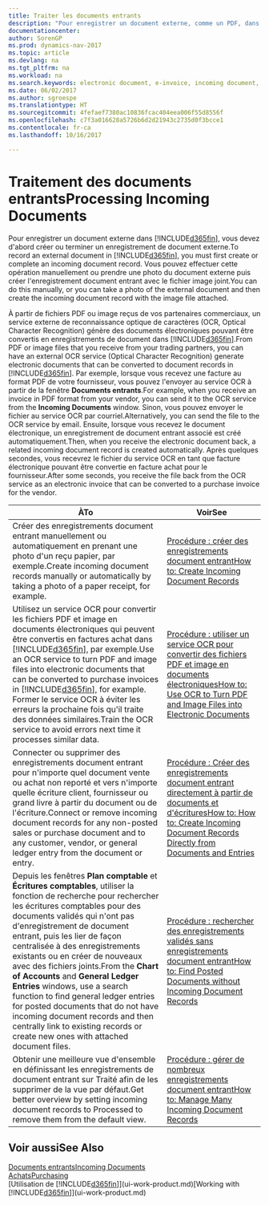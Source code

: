 ```yaml
---
title: Traiter les documents entrants
description: "Pour enregistrer un document externe, comme un PDF, dans Dynamics NAV, vous devez d'abord créer ou terminer un enregistrement de document externe."
documentationcenter: 
author: SorenGP
ms.prod: dynamics-nav-2017
ms.topic: article
ms.devlang: na
ms.tgt_pltfrm: na
ms.workload: na
ms.search.keywords: electronic document, e-invoice, incoming document, OCR, ecommerce, document exchange, import invoice
ms.date: 06/02/2017
ms.author: sgroespe
ms.translationtype: HT
ms.sourcegitcommit: 4fefaef7380ac10836fcac404eea006f55d8556f
ms.openlocfilehash: c7f3a016628a5726b6d2d21943c2735d0f3bcce1
ms.contentlocale: fr-ca
ms.lasthandoff: 10/16/2017

---
```

# <a name="processing-incoming-documents"></a><span data-ttu-id="f193c-103">Traitement des documents entrants</span><span class="sxs-lookup"><span data-stu-id="f193c-103">Processing Incoming Documents</span></span>
<span data-ttu-id="f193c-104">Pour enregistrer un document externe dans [!INCLUDE[d365fin](includes/d365fin_md.md)], vous devez d'abord créer ou terminer un enregistrement de document externe.</span><span class="sxs-lookup"><span data-stu-id="f193c-104">To record an external document in [!INCLUDE[d365fin](includes/d365fin_md.md)], you must first create or complete an incoming document record.</span></span> <span data-ttu-id="f193c-105">Vous pouvez effectuer cette opération manuellement ou prendre une photo du document externe puis créer l'enregistrement document entrant avec le fichier image joint.</span><span class="sxs-lookup"><span data-stu-id="f193c-105">You can do this manually, or you can take a photo of the external document and then create the incoming document record with the image file attached.</span></span>

<span data-ttu-id="f193c-106">À partir de fichiers PDF ou image reçus de vos partenaires commerciaux, un service externe de reconnaissance optique de caractères (OCR, Optical Character Recognition) génère des documents électroniques pouvant être convertis en enregistrements de document dans [!INCLUDE[d365fin](includes/d365fin_md.md)].</span><span class="sxs-lookup"><span data-stu-id="f193c-106">From PDF or image files that you receive from your trading partners, you can have an external OCR service (Optical Character Recognition) generate electronic documents that can be converted to document records in [!INCLUDE[d365fin](includes/d365fin_md.md)].</span></span> <span data-ttu-id="f193c-107">Par exemple, lorsque vous recevez une facture au format PDF de votre fournisseur, vous pouvez l'envoyer au service OCR à partir de la fenêtre **Documents entrants**.</span><span class="sxs-lookup"><span data-stu-id="f193c-107">For example, when you receive an invoice in PDF format from your vendor, you can send it to the OCR service from the **Incoming Documents** window.</span></span> <span data-ttu-id="f193c-108">Sinon, vous pouvez envoyer le fichier au service OCR par courriel.</span><span class="sxs-lookup"><span data-stu-id="f193c-108">Alternatively, you can send the file to the OCR service by email.</span></span> <span data-ttu-id="f193c-109">Ensuite, lorsque vous recevez le document électronique, un enregistrement de document entrant associé est créé automatiquement.</span><span class="sxs-lookup"><span data-stu-id="f193c-109">Then, when you receive the electronic document back, a related incoming document record is created automatically.</span></span> <span data-ttu-id="f193c-110">Après quelques secondes, vous recevrez le fichier du service OCR en tant que facture électronique pouvant être convertie en facture achat pour le fournisseur.</span><span class="sxs-lookup"><span data-stu-id="f193c-110">After some seconds, you receive the file back from the OCR service as an electronic invoice that can be converted to a purchase invoice for the vendor.</span></span>

| <span data-ttu-id="f193c-111">À</span><span class="sxs-lookup"><span data-stu-id="f193c-111">To</span></span> | <span data-ttu-id="f193c-112">Voir</span><span class="sxs-lookup"><span data-stu-id="f193c-112">See</span></span> |
| --- | --- |
| <span data-ttu-id="f193c-113">Créer des enregistrements document entrant manuellement ou automatiquement en prenant une photo d'un reçu papier, par exemple.</span><span class="sxs-lookup"><span data-stu-id="f193c-113">Create incoming document records manually or automatically by taking a photo of a paper receipt, for example.</span></span> |[<span data-ttu-id="f193c-114">Procédure : créer des enregistrements document entrant</span><span class="sxs-lookup"><span data-stu-id="f193c-114">How to: Create Incoming Document Records</span></span>](across-how-create-income-document-records.md) |
| <span data-ttu-id="f193c-115">Utilisez un service OCR pour convertir les fichiers PDF et image en documents électroniques qui peuvent être convertis en factures achat dans [!INCLUDE[d365fin](includes/d365fin_md.md)], par exemple.</span><span class="sxs-lookup"><span data-stu-id="f193c-115">Use an OCR service to turn PDF and image files into electronic documents that can be converted to purchase invoices in [!INCLUDE[d365fin](includes/d365fin_md.md)], for example.</span></span> <span data-ttu-id="f193c-116">Former le service OCR à éviter les erreurs la prochaine fois qu'il traite des données similaires.</span><span class="sxs-lookup"><span data-stu-id="f193c-116">Train the OCR service to avoid errors next time it processes similar data.</span></span> |[<span data-ttu-id="f193c-117">Procédure : utiliser un service OCR pour convertir des fichiers PDF et image en documents électroniques</span><span class="sxs-lookup"><span data-stu-id="f193c-117">How to: Use OCR to Turn PDF and Image Files into Electronic Documents</span></span>](across-how-use-ocr-pdf-images-files.md) |
| <span data-ttu-id="f193c-118">Connecter ou supprimer des enregistrements document entrant pour n'importe quel document vente ou achat non reporté et vers n'importe quelle écriture client, fournisseur ou grand livre à partir du document ou de l'écriture.</span><span class="sxs-lookup"><span data-stu-id="f193c-118">Connect or remove incoming document records for any non-posted sales or purchase document and to any customer, vendor, or general ledger entry from the document or entry.</span></span> |[<span data-ttu-id="f193c-119">Procédure : Créer des enregistrements document entrant directement à partir de documents et d'écritures</span><span class="sxs-lookup"><span data-stu-id="f193c-119">How to: How to: Create Incoming Document Records Directly from Documents and Entries</span></span>](across-how-connect-disconnect-income-document-records.md) |
| <span data-ttu-id="f193c-120">Depuis les fenêtres **Plan comptable** et **Écritures comptables**, utiliser la fonction de recherche pour rechercher les écritures comptables pour des documents validés qui n'ont pas d'enregistrement de document entrant, puis les lier de façon centralisée à des enregistrements existants ou en créer de nouveaux avec des fichiers joints.</span><span class="sxs-lookup"><span data-stu-id="f193c-120">From the **Chart of Accounts** and **General Ledger Entries** windows, use a search function to find general ledger entries for posted documents that do not have incoming document records and then centrally link to existing records or create new ones with attached document files.</span></span> |[<span data-ttu-id="f193c-121">Procédure : rechercher des enregistrements validés sans enregistrements document entrant</span><span class="sxs-lookup"><span data-stu-id="f193c-121">How to: Find Posted Documents without Incoming Document Records</span></span>](across-how-find-posted-documents-without-income-document-records.md) |
| <span data-ttu-id="f193c-122">Obtenir une meilleure vue d'ensemble en définissant les enregistrements de document entrant sur Traité afin de les supprimer de la vue par défaut.</span><span class="sxs-lookup"><span data-stu-id="f193c-122">Get better overview by setting incoming document records to Processed to remove them from the default view.</span></span> |[<span data-ttu-id="f193c-123">Procédure : gérer de nombreux enregistrements document entrant</span><span class="sxs-lookup"><span data-stu-id="f193c-123">How to: Manage Many Incoming Document Records</span></span>](across-how-manage-many-income-document-records.md) |

## <a name="see-also"></a><span data-ttu-id="f193c-124">Voir aussi</span><span class="sxs-lookup"><span data-stu-id="f193c-124">See Also</span></span>
[<span data-ttu-id="f193c-125">Documents entrants</span><span class="sxs-lookup"><span data-stu-id="f193c-125">Incoming Documents</span></span>](across-income-documents.md)  
[<span data-ttu-id="f193c-126">Achats</span><span class="sxs-lookup"><span data-stu-id="f193c-126">Purchasing</span></span>](purchasing-manage-purchasing.md)  
<span data-ttu-id="f193c-127">[Utilisation de [!INCLUDE[d365fin](includes/d365fin_md.md)]](ui-work-product.md)</span><span class="sxs-lookup"><span data-stu-id="f193c-127">[Working with [!INCLUDE[d365fin](includes/d365fin_md.md)]](ui-work-product.md)</span></span>

